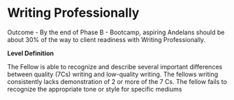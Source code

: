 # Writing Professionally

Outcome - By the end of Phase B - Bootcamp, aspiring Andelans should be about 30% of the way to client readiness with Writing Professionally.

**Level Definition**

The Fellow is able to recognize and describe several important differences between quality (7Cs) writing and low-quality writing. The fellows writing consistently lacks demonstration of 2 or more of the 7 Cs. The fellow fails to recognize the appropriate tone or style for specific mediums

